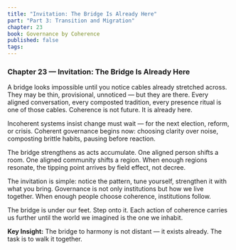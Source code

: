 ```yaml
---
title: "Invitation: The Bridge Is Already Here"
part: "Part 3: Transition and Migration"
chapter: 23
book: Governance by Coherence
published: false
tags:
---
```

### Chapter 23 — Invitation: The Bridge Is Already Here

A bridge looks impossible until you notice cables already stretched across. They may be thin, provisional, unnoticed — but they are there. Every aligned conversation, every composted tradition, every presence ritual is one of those cables. Coherence is not future. It is already here.

Incoherent systems insist change must wait — for the next election, reform, or crisis. Coherent governance begins now: choosing clarity over noise, composting brittle habits, pausing before reaction.

The bridge strengthens as acts accumulate. One aligned person shifts a room. One aligned community shifts a region. When enough regions resonate, the tipping point arrives by field effect, not decree.

The invitation is simple: notice the pattern, tune yourself, strengthen it with what you bring. Governance is not only institutions but how we live together. When enough people choose coherence, institutions follow.

The bridge is under our feet. Step onto it. Each action of coherence carries us further until the world we imagined is the one we inhabit.

**Key Insight:** The bridge to harmony is not distant — it exists already. The task is to walk it together.